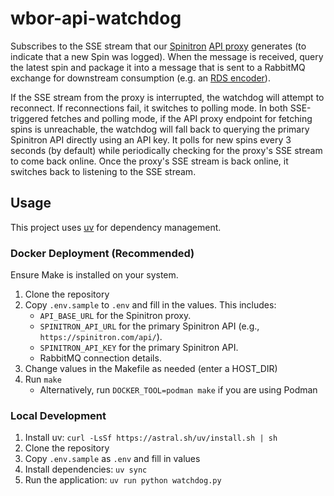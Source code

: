 # wbor-api-watchdog

Subscribes to the SSE stream that our [Spinitron](https://spinitron.com) [API proxy](https://github.com/wbor-fm/spinitron-proxy/) generates (to indicate that a new Spin was logged). When the message is received, query the latest spin and package it into a message that is sent to a RabbitMQ exchange for downstream consumption (e.g. an [RDS encoder](https://github.com/wbor-fm/wbor-rds-encoder)).

If the SSE stream from the proxy is interrupted, the watchdog will attempt to reconnect. If reconnections fail, it switches to polling mode. In both SSE-triggered fetches and polling mode, if the API proxy endpoint for fetching spins is unreachable, the watchdog will fall back to querying the primary Spinitron API directly using an API key. It polls for new spins every 3 seconds (by default) while periodically checking for the proxy's SSE stream to come back online. Once the proxy's SSE stream is back online, it switches back to listening to the SSE stream.

## Usage

This project uses [uv](https://docs.astral.sh/uv/) for dependency management.

### Docker Deployment (Recommended)

Ensure Make is installed on your system.

1. Clone the repository
2. Copy `.env.sample` to `.env` and fill in the values. This includes:
   - `API_BASE_URL` for the Spinitron proxy.
   - `SPINITRON_API_URL` for the primary Spinitron API (e.g., `https://spinitron.com/api/`).
   - `SPINITRON_API_KEY` for the primary Spinitron API.
   - RabbitMQ connection details.
3. Change values in the Makefile as needed (enter a HOST_DIR)
4. Run `make`
   - Alternatively, run `DOCKER_TOOL=podman make` if you are using Podman

### Local Development

1. Install uv: `curl -LsSf https://astral.sh/uv/install.sh | sh`
2. Clone the repository
3. Copy `.env.sample` as `.env` and fill in values
4. Install dependencies: `uv sync`
5. Run the application: `uv run python watchdog.py`
